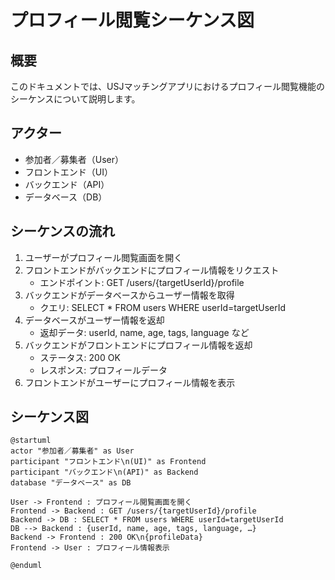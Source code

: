 # プロフィール閲覧シーケンス図

## 概要
このドキュメントでは、USJマッチングアプリにおけるプロフィール閲覧機能のシーケンスについて説明します。

## アクター
- 参加者／募集者（User）
- フロントエンド（UI）
- バックエンド（API）
- データベース（DB）

## シーケンスの流れ
1. ユーザーがプロフィール閲覧画面を開く
2. フロントエンドがバックエンドにプロフィール情報をリクエスト
   - エンドポイント: GET /users/{targetUserId}/profile
3. バックエンドがデータベースからユーザー情報を取得
   - クエリ: SELECT * FROM users WHERE userId=targetUserId
4. データベースがユーザー情報を返却
   - 返却データ: userId, name, age, tags, language など
5. バックエンドがフロントエンドにプロフィール情報を返却
   - ステータス: 200 OK
   - レスポンス: プロフィールデータ
6. フロントエンドがユーザーにプロフィール情報を表示

## シーケンス図
```plantuml
@startuml
actor "参加者／募集者" as User
participant "フロントエンド\n(UI)" as Frontend
participant "バックエンド\n(API)" as Backend
database "データベース" as DB

User -> Frontend : プロフィール閲覧画面を開く
Frontend -> Backend : GET /users/{targetUserId}/profile
Backend -> DB : SELECT * FROM users WHERE userId=targetUserId
DB --> Backend : {userId, name, age, tags, language, …}
Backend -> Frontend : 200 OK\n{profileData}
Frontend -> User : プロフィール情報表示

@enduml
``` 
